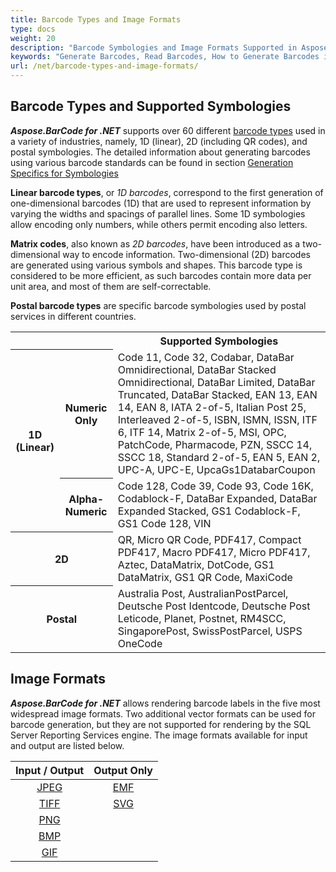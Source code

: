 ```yaml
---
title: Barcode Types and Image Formats
type: docs
weight: 20
description: "Barcode Symbologies and Image Formats Supported in Aspose.BarCode for .NET"
keywords: "Generate Barcodes, Read Barcodes, How to Generate Barcodes in C# .NET, Barcode Type, Matrix Barcodes, 1D Barcode, 2D Barcode, QR Code, MicroQR Code, Code 128, Aspose.BarCode, C#"
url: /net/barcode-types-and-image-formats/
---
```

## **Barcode Types and Supported Symbologies**
***Aspose.BarCode for .NET*** supports over 60 different [barcode types](https://en.wikipedia.org/wiki/Barcode#Types_of_barcodes) used in a variety of industries, namely, 1D (linear), 2D (including QR codes), and postal symbologies. The detailed information about generating barcodes using various barcode standards can be found in section [Generation Specifics for Symbologies](/barcode/net/generate-barcode-with-different-symbology/)
    
**Linear barcode types**, or *1D barcodes*, correspond to the first generation of one-dimensional barcodes (1D) that are used to represent information by varying the widths and spacings of parallel lines. Some 1D symbologies allow encoding only numbers, while others permit encoding also letters.  

**Matrix codes**, also known as *2D barcodes*, have been introduced as a two-dimensional way to encode information. Two-dimensional (2D) barcodes are generated using various symbols and shapes. This barcode type is considered to be more efficient, as such barcodes contain more data per unit area, and most of them are self-correctable.  
  
**Postal barcode types** are specific barcode symbologies used by postal services in different countries.
  
<table> 
<tr> <th></th><th></th> 
<th>Supported Symbologies</th> 
</tr> 
<tr> <th rowspan="2">1D (Linear)</th> 
<th>Numeric Only</th> 
<td>Code 11, Code 32, Codabar, DataBar Omnidirectional, DataBar Stacked Omnidirectional, DataBar Limited, DataBar Truncated, DataBar Stacked, EAN 13, EAN 14, EAN 8,
IATA 2-of-5, Italian Post 25, Interleaved 2-of-5, ISBN, ISMN, ISSN, ITF 6, ITF 14, Matrix 2-of-5, MSI, OPC, PatchCode, Pharmacode, PZN, SSCC 14, SSCC 18, 
Standard 2-of-5, EAN 5, EAN 2, UPC-A, UPC-E, UpcaGs1DatabarCoupon
</td> 
</tr> 
<tr> <th>Alpha-Numeric</th> 
<td>Code 128, Code 39, Code 93, Code 16K, Codablock-F, DataBar Expanded, DataBar Expanded Stacked, GS1 Codablock-F, GS1 Code 128, VIN</td> 
 </tr> 
<tr> <th colspan ="2" >2D</th> 
<td>QR, Micro QR Code, PDF417, Compact PDF417, Macro PDF417, Micro PDF417, Aztec, DataMatrix, DotCode, GS1 DataMatrix, GS1 QR Code, MaxiCode</td> 
 </tr> 
 <tr> <th colspan ="2">Postal</th> 
<td>Australia Post, AustralianPostParcel, Deutsche Post Identcode, Deutsche Post Leticode, Planet, Postnet, RM4SCC, SingaporePost, SwissPostParcel, USPS OneCode</td> 
 </tr> 
</tr> 
</table>

## **Image Formats**
***Aspose.BarCode for .NET*** allows rendering barcode labels in the five most widespread image formats. Two additional vector formats can be used for barcode generation, but they are not supported for rendering by the SQL Server Reporting Services engine. The image formats available for input and output are listed below.
  
| Input / Output | Output Only| 
| :------: | :------: | 
|[JPEG](https://docs.fileformat.com/Image/JPEG/) | [EMF](https://docs.fileformat.com/Image/EMF/)|
|[TIFF](https://docs.fileformat.com/Image/TIFF/)|[SVG](https://docs.fileformat.com/page-description-language/SVG/)|
|[PNG](https://docs.fileformat.com/Image/PNG/) |
|[BMP](https://docs.fileformat.com/Image/BMP/) |
|[GIF](https://docs.fileformat.com/Image/GIF/) |





